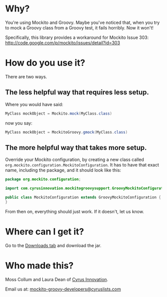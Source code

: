 Why?
====

You're using Mockito and Groovy. Maybe you've noticed that, when you try to mock a Groovy
class from a Groovy test, it fails horribly. Now it won't!

Specifically, this library provides a workaround for Mockito Issue 303:
http://code.google.com/p/mockito/issues/detail?id=303

How do you use it?
==================

There are two ways.

The less helpful way that requires less setup.
----------------------------------------------

Where you would have said:

```java
MyClass mockObject = Mockito.mock(MyClass.class)
```

now you say:

```java
MyClass mockObject = MockitoGroovy.gmock(MyClass.class)
```

The more helpful way that takes more setup.
-------------------------------------------

Override your Mockito configuration, by creating a new class called
`org.mockito.configuration.MockitoConfiguration`. It has to have that exact name, including the package,
and it should look like this:

```java
package org.mockito.configuration;

import com.cyrusinnovation.mockitogroovysupport.GroovyMockitoConfiguration;

public class MockitoConfiguration extends GroovyMockitoConfiguration {
}
```

From then on, everything should just work. If it doesn't, let us know.

Where can I get it?
===================

Go to the [Downloads tab](https://github.com/cyrusinnovation/mockito-groovy-support/downloads) and download the jar.

Who made this?
==============

Moss Collum and Laura Dean of [Cyrus Innovation](http://www.cyrusinnovation.com/).

Email us at: mockito-groovy-developers@cyruslists.com
